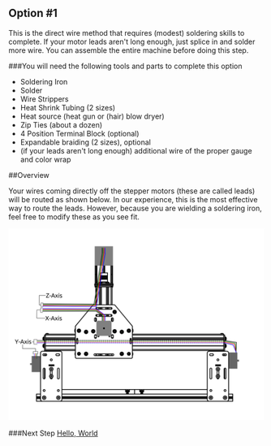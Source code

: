 ## Option #1

This is the direct wire method that requires (modest) soldering skills to complete. If your motor leads aren't long enough, just splice in and solder more wire. You can assemble the entire machine before doing this step.

###You will need the following tools and parts to complete this option

* Soldering Iron
* Solder
* Wire Strippers
* Heat Shrink Tubing (2 sizes)
* Heat source (heat gun or (hair) blow dryer)
* Zip Ties (about a dozen)
* 4 Position Terminal Block (optional)
* Expandable braiding (2 sizes), optional
* (if your leads aren't long enough) additional wire of the proper gauge and color wrap

##Overview

Your wires coming directly off the stepper motors (these are called leads) will be routed as shown below. In our experience, this is the most effective way to route the leads. However, because you are wielding a soldering iron, feel free to modify these as you see fit. 

![wire routing overview](wiring/wiring_routing_overview.svg)

###Next Step [Hello, World](http://docs.shapeoko.com/helloworld.html)
